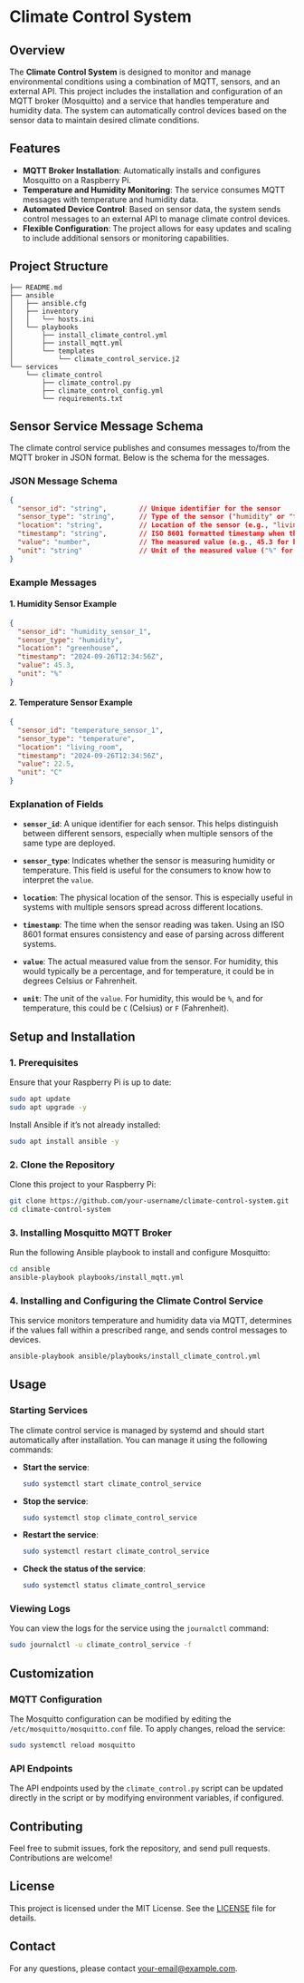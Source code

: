 
# Climate Control System

## Overview

The **Climate Control System** is designed to monitor and manage environmental conditions using a combination of MQTT, sensors, and an external API. This project includes the installation and configuration of an MQTT broker (Mosquitto) and a service that handles temperature and humidity data. The system can automatically control devices based on the sensor data to maintain desired climate conditions.

## Features

- **MQTT Broker Installation**: Automatically installs and configures Mosquitto on a Raspberry Pi.
- **Temperature and Humidity Monitoring**: The service consumes MQTT messages with temperature and humidity data.
- **Automated Device Control**: Based on sensor data, the system sends control messages to an external API to manage climate control devices.
- **Flexible Configuration**: The project allows for easy updates and scaling to include additional sensors or monitoring capabilities.

## Project Structure

```plaintext
├── README.md
├── ansible
│   ├── ansible.cfg
│   ├── inventory
│   │   └── hosts.ini
│   └── playbooks
│       ├── install_climate_control.yml
│       ├── install_mqtt.yml
│       └── templates
│           └── climate_control_service.j2
└── services
    └── climate_control
        ├── climate_control.py
        ├── climate_control_config.yml
        └── requirements.txt
```

## Sensor Service Message Schema

The climate control service publishes and consumes messages to/from the MQTT broker in JSON format. Below is the schema for the messages.

### JSON Message Schema

```json
{
  "sensor_id": "string",        // Unique identifier for the sensor
  "sensor_type": "string",      // Type of the sensor ("humidity" or "temperature")
  "location": "string",         // Location of the sensor (e.g., "living_room", "greenhouse")
  "timestamp": "string",        // ISO 8601 formatted timestamp when the reading was taken
  "value": "number",            // The measured value (e.g., 45.3 for humidity, 22.5 for temperature)
  "unit": "string"              // Unit of the measured value ("%" for humidity, "C" or "F" for temperature)
}
```

### Example Messages

#### 1. **Humidity Sensor Example**

```json
{
  "sensor_id": "humidity_sensor_1",
  "sensor_type": "humidity",
  "location": "greenhouse",
  "timestamp": "2024-09-26T12:34:56Z",
  "value": 45.3,
  "unit": "%"
}
```

#### 2. **Temperature Sensor Example**

```json
{
  "sensor_id": "temperature_sensor_1",
  "sensor_type": "temperature",
  "location": "living_room",
  "timestamp": "2024-09-26T12:34:56Z",
  "value": 22.5,
  "unit": "C"
}
```

### Explanation of Fields

- **`sensor_id`**: A unique identifier for each sensor. This helps distinguish between different sensors, especially when multiple sensors of the same type are deployed.

- **`sensor_type`**: Indicates whether the sensor is measuring humidity or temperature. This field is useful for the consumers to know how to interpret the `value`.

- **`location`**: The physical location of the sensor. This is especially useful in systems with multiple sensors spread across different locations.

- **`timestamp`**: The time when the sensor reading was taken. Using an ISO 8601 format ensures consistency and ease of parsing across different systems.

- **`value`**: The actual measured value from the sensor. For humidity, this would typically be a percentage, and for temperature, it could be in degrees Celsius or Fahrenheit.

- **`unit`**: The unit of the `value`. For humidity, this would be `%`, and for temperature, this could be `C` (Celsius) or `F` (Fahrenheit).

## Setup and Installation

### 1. Prerequisites

Ensure that your Raspberry Pi is up to date:

```bash
sudo apt update
sudo apt upgrade -y
```

Install Ansible if it’s not already installed:

```bash
sudo apt install ansible -y
```

### 2. Clone the Repository

Clone this project to your Raspberry Pi:

```bash
git clone https://github.com/your-username/climate-control-system.git
cd climate-control-system
```

### 3. Installing Mosquitto MQTT Broker

Run the following Ansible playbook to install and configure Mosquitto:

```bash
cd ansible
ansible-playbook playbooks/install_mqtt.yml
```

### 4. Installing and Configuring the Climate Control Service

This service monitors temperature and humidity data via MQTT, determines if the values fall within a prescribed range, and sends control messages to devices.

```bash
ansible-playbook ansible/playbooks/install_climate_control.yml
```

## Usage

### Starting Services

The climate control service is managed by systemd and should start automatically after installation. You can manage it using the following commands:

- **Start the service**:

  ```bash
  sudo systemctl start climate_control_service
  ```

- **Stop the service**:

  ```bash
  sudo systemctl stop climate_control_service
  ```

- **Restart the service**:

  ```bash
  sudo systemctl restart climate_control_service
  ```

- **Check the status of the service**:

  ```bash
  sudo systemctl status climate_control_service
  ```

### Viewing Logs

You can view the logs for the service using the `journalctl` command:

```bash
sudo journalctl -u climate_control_service -f
```

## Customization

### MQTT Configuration

The Mosquitto configuration can be modified by editing the `/etc/mosquitto/mosquitto.conf` file. To apply changes, reload the service:

```bash
sudo systemctl reload mosquitto
```

### API Endpoints

The API endpoints used by the `climate_control.py` script can be updated directly in the script or by modifying environment variables, if configured.

## Contributing

Feel free to submit issues, fork the repository, and send pull requests. Contributions are welcome!

## License

This project is licensed under the MIT License. See the [LICENSE](LICENSE) file for details.

## Contact

For any questions, please contact [your-email@example.com](mailto:your-email@example.com).
